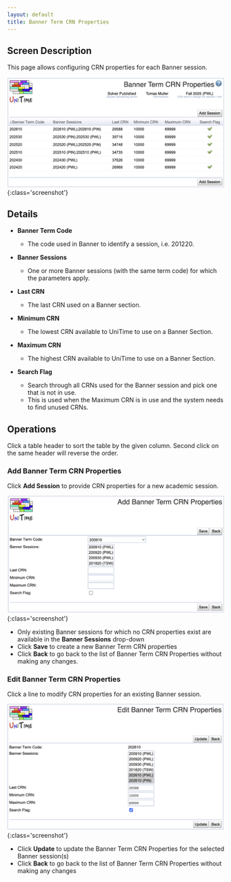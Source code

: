 ```yaml
---
layout: default
title: Banner Term CRN Properties
---
```


## Screen Description

This page allows configuring CRN properties for each Banner session.

![Banner Term CRN Properties](images/banner-term-crn-properties-1.png){:class='screenshot'}

## Details

* **Banner Term Code**
	* The code used in Banner to identify a session, i.e. 201220.

* **Banner Sessions**
	* One or more Banner sessions (with the same term code) for which the parameters apply.

* **Last CRN**
	* The last CRN used on a Banner section.

* **Minimum CRN**
	* The lowest CRN available to UniTime to use on a Banner Section.

* **Maximum CRN**
	* The highest CRN available to UniTime to use on a Banner Section.

* **Search Flag**
	* Search through all CRNs used for the Banner session and pick one that is not in use.
	* This is used when the Maximum CRN is in use and the system needs to find unused CRNs.

## Operations

Click a table header to sort the table by the given column. Second click on the same header will reverse the order.

### Add Banner Term CRN Properties

Click **Add Session** to provide CRN properties for a new academic session.

![Banner Term CRN Properties](images/banner-term-crn-properties-2.png){:class='screenshot'}

* Only existing Banner sessions for which no CRN properties exist are available in the **Banner Sessions** drop-down
* Click **Save** to create a new Banner Term CRN properties
* Click **Back** to go back to the list of Banner Term CRN Properties without making any changes.

### Edit Banner Term CRN Properties
Click a line to modify CRN properties for an existing Banner session.

![Banner Term CRN Properties](images/banner-term-crn-properties-3.png){:class='screenshot'}

* Click **Update** to update the Banner Term CRN Properties for the selected Banner session(s)
* Click **Back** to go back to the list of Banner Term CRN Properties without making any changes